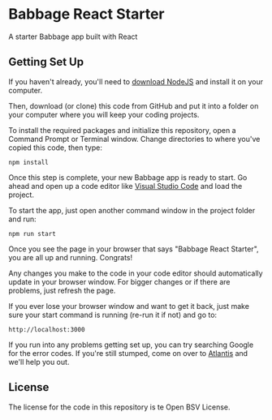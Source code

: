 # Babbage React Starter

A starter Babbage app built with React

## Getting Set Up

If you haven't already, you'll need to [download NodeJS]() and install it on your computer.

Then, download (or clone) this code from GitHub and put it into a folder on your computer where you will keep your coding projects.

To install the required packages and initialize this repository, open a Command Prompt or Terminal window. Change directories to where you've copied this code, then type:

```
npm install
```

Once this step is complete, your new Babbage app is ready to start. Go ahead and open up a code editor like [Visual Studio Code]() and load the project.

To start the app, just open another command window in the project folder and run:

```
npm run start
```

Once you see the page in your browser that says "Babbage React Starter", you are all up and running. Congrats!

Any changes you make to the code in your code editor should automatically update in your browser window. For bigger changes or if there are problems, just refresh the page.

If you ever lose your browser window and want to get it back, just make sure your start command is running (re-run it if not) and go to:

```
http://localhost:3000
```

If you run into any problems getting set up, you can try searching Google for the error codes. If you're still stumped, come on over to [Atlantis](https://atlantis.planaria.network) and we'll help you out.

## License

The license for the code in this repository is te Open BSV License.
